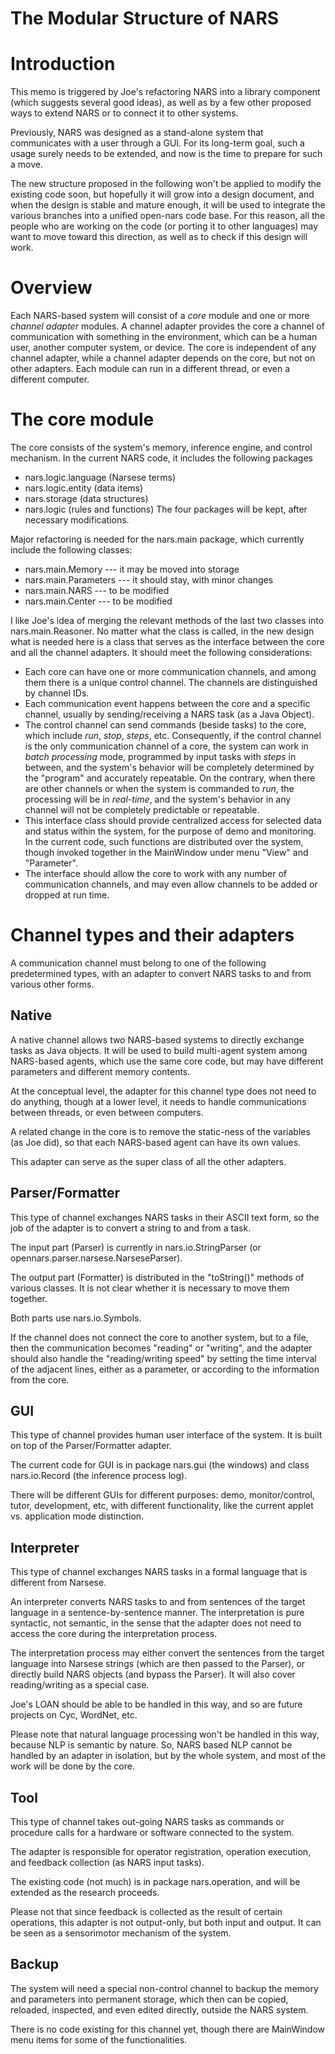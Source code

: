 # The Modular Structure of NARS

# Introduction

This memo is triggered by Joe's refactoring NARS into a library component (which suggests several good ideas), as well as by a few other proposed ways to extend NARS or to connect it to other systems.

Previously, NARS was designed as a stand-alone system that communicates with a user through a GUI. For its long-term goal, such a usage surely needs to be extended, and now is the time to prepare for such a move.

The new structure proposed in the following won't be applied to modify the existing code soon, but hopefully it will grow into a design document, and when the design is stable and mature enough, it will be used to integrate the various branches into a unified open-nars code base. For this reason, all the people who are working on the code (or porting it to other languages) may want to move toward this direction, as well as to check if this design will work.

# Overview

Each NARS-based system will consist of a *core* module and one or more *channel adapter* modules. A channel adapter provides the core a channel of communication with something in the environment, which can be a human user, another computer system, or device. The core is independent of any channel adapter, while a channel adapter depends on the core, but not on other adapters. Each module can run in a different thread, or even a different computer.

# The core module

The core consists of the system's memory, inference engine, and control mechanism. In the current NARS code, it includes the following packages
- nars.logic.language (Narsese terms)
- nars.logic.entity (data items)
- nars.storage (data structures)
- nars.logic (rules and functions)
The four packages will be kept, after necessary modifications.

Major refactoring is needed for the nars.main package, which currently include the following classes:
- nars.main.Memory --- it may be moved into storage
- nars.main.Parameters --- it should stay, with minor changes
- nars.main.NARS --- to be modified
- nars.main.Center --- to be modified

I like Joe's idea of merging the relevant methods of the last two classes into nars.main.Reasoner. No matter what the class is called, in the new design what is needed here is a class that serves as the interface between the core and all the channel adapters. It should meet the following considerations:
- Each core can have one or more communication channels, and among them there is a unique control channel. The channels are distinguished by channel IDs.
- Each communication event happens between the core and a specific channel, usually by sending/receiving a NARS task (as a Java Object).
- The control channel can send commands (beside tasks) to the core, which include *run*, *stop*, *steps*, etc. Consequently, if the control channel is the only communication channel of a core, the system can work in *batch processing* mode, programmed by input tasks with *steps* in between, and the system's behavior will be completely determined by the "program" and accurately repeatable. On the contrary, when there are other channels or when the system is commanded to *run*, the processing will be in *real-time*, and the system's behavior in any channel will not be completely predictable or repeatable.
- This interface class should provide centralized access for selected data and status within the system, for the purpose of demo and monitoring. In the current code, such functions are distributed over the system, though invoked together in the MainWindow under menu "View" and "Parameter".
- The interface should allow the core to work with any number of communication channels, and may even allow channels to be added or dropped at run time.


# Channel types and their adapters

A communication channel must belong to one of the following predetermined types, with an adapter to convert NARS tasks to and from various other forms.

## Native

A native channel allows two NARS-based systems to directly exchange tasks as Java objects. It will be used to build multi-agent system among NARS-based agents, which use the same core code, but may have different parameters and different memory contents.

At the conceptual level, the adapter for this channel type does not need to do anything, though at a lower level, it needs to handle communications between threads, or even between computers.

A related change in the core is to remove the static-ness of the variables (as Joe did), so that each NARS-based agent can have its own values.

This adapter can serve as the super class of all the other adapters.

## Parser/Formatter

This type of channel exchanges NARS tasks in their ASCII text form, so the job of the adapter is to convert a string to and from a task.

The input part (Parser) is currently in nars.io.StringParser (or opennars.parser.narsese.NarseseParser).

The output part (Formatter) is distributed in the "toString()" methods of various classes. It is not clear whether it is necessary to move them together.

Both parts use nars.io.Symbols.

If the channel does not connect the core to another system, but to a file, then the communication becomes "reading" or "writing", and the adapter should also handle the "reading/writing speed" by setting the time interval of the adjacent lines, either as a parameter, or according to the information from the core.

## GUI

This type of channel provides human user interface of the system. It is built on top of the Parser/Formatter adapter.

The current code for GUI is in package nars.gui (the windows) and class nars.io.Record (the inference process log).

There will be different GUIs for different purposes: demo, monitor/control, tutor, development, etc, with different functionality, like the current applet vs. application mode distinction.

## Interpreter

This type of channel exchanges NARS tasks in a formal language that is different from Narsese.

An interpreter converts NARS tasks to and from sentences of the target language in a sentence-by-sentence manner. The interpretation is pure syntactic, not semantic, in the sense that the adapter does not need to access the core during the interpretation process.

The interpretation process may either convert the sentences from the target language into Narsese strings (which are then passed to the Parser), or directly build NARS objects (and bypass the Parser). It will also cover reading/writing as a special case.

Joe's LOAN should be able to be handled in this way, and so are future projects on Cyc, WordNet, etc.

Please note that natural language processing won't be handled in this way, because NLP is semantic by nature. So, NARS based NLP cannot be handled by an adapter in isolation, but by the whole system, and most of the work will be done by the core.

## Tool

This type of channel takes out-going NARS tasks as commands or procedure calls for a hardware or software connected to the system.

The adapter is responsible for operator registration, operation execution, and feedback collection (as NARS input tasks).

The existing code (not much) is in package nars.operation, and will be extended as the research proceeds.

Please not that since feedback is collected as the result of certain operations, this adapter is not output-only, but both input and output. It can be seen as a sensorimotor mechanism of the system.

## Backup

The system will need a special non-control channel to backup the memory and parameters into permanent storage, which then can be copied, reloaded, inspected, and even edited directly, outside the NARS system.

There is no code existing for this channel yet, though there are MainWindow menu items for some of the functionalities.